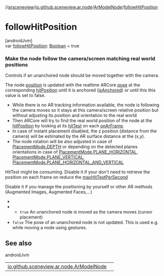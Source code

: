 //[arsceneview](../../../index.md)/[io.github.sceneview.ar.node](../index.md)/[ArModelNode](index.md)/[followHitPosition](follow-hit-position.md)

# followHitPosition

[androidJvm]\
var [followHitPosition](follow-hit-position.md): [Boolean](https://kotlinlang.org/api/latest/jvm/stdlib/kotlin/-boolean/index.html) = true

###  Make the node follow the camera/screen matching real world positions

Controls if an unanchored node should be moved together with the camera.

The node [position](../../../../arsceneview/io.github.sceneview.ar.node/-ar-model-node/position.md) is updated with the realtime ARCore [pose](../../../../arsceneview/io.github.sceneview.ar.node/-ar-model-node/pose.md) at the corresponding [hitPosition](hit-position.md) until it is anchored ([isAnchored](../../../../arsceneview/io.github.sceneview.ar.node/-ar-model-node/is-anchored.md)) or until this this value is set to false.

- 
   While there is no AR tracking information available, the node is following the camera moves so it stays at this camera/screen relative position but without adjusting its position and orientation to the real world
- 
   Then ARCore will try to find the real world position of the node at the [hitPosition](hit-position.md) by looking at its [hitTest](hit-test.md) on each [onArFrame](on-ar-frame.md).
- 
   In case of instant placement disabled, the z position (distance from the camera) will be estimated by the AR surface distance at the (x,y).
- 
   The node rotation will be also adjusted in case of [PlacementMode.DEPTH](../-placement-mode/-d-e-p-t-h/index.md) or depending on the detected planes orientations in case of [PlacementMode.PLANE_HORIZONTAL](../-placement-mode/-p-l-a-n-e_-h-o-r-i-z-o-n-t-a-l/index.md), [PlacementMode.PLANE_VERTICAL](../-placement-mode/-p-l-a-n-e_-v-e-r-t-i-c-a-l/index.md), [PlacementMode.PLANE_HORIZONTAL_AND_VERTICAL](../-placement-mode/-p-l-a-n-e_-h-o-r-i-z-o-n-t-a-l_-a-n-d_-v-e-r-t-i-c-a-l/index.md)

HitTest might be consuming. Disable it if your don't need to retrieve the position on each frame on reduce the [maxHitTestPerSecond](max-hit-test-per-second.md)

Disable it if you manage the positioning by yourself or other AR methods (Augmented Images, Augmented Faces,...)

- 
- - 
      `true` An unanchored node is moved as the camera moves (cursor placement)
- 
   `false` The pose of an unanchored node is not updated. This is used e.g. while moving a node using gestures.

## See also

androidJvm

| | |
|---|---|
| [io.github.sceneview.ar.node.ArModelNode](hit-position.md) |  |
